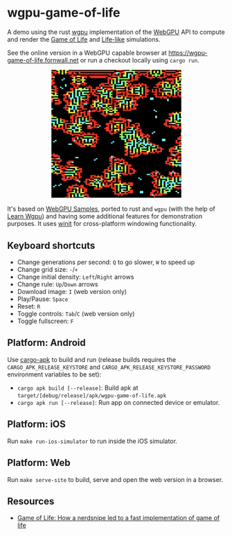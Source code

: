 # wgpu-game-of-life

A demo using the rust [wgpu](https://wgpu.rs/) implementation of the [WebGPU](https://www.w3.org/TR/webgpu/) API to compute and render the [Game of Life](https://en.wikipedia.org/wiki/Conway%27s_Game_of_Life) and [Life-like](https://conwaylife.com/wiki/Life-like_cellular_automaton) simulations.

See the online version in a WebGPU capable browser at https://wgpu-game-of-life.fornwall.net or run a checkout locally using `cargo run`.

<p align="center"><picture><img src="site/static/screenshot.png" width="300"/></picture></p>

It's based on [WebGPU Samples](https://webgpu.github.io/webgpu-samples/samples/gameOfLife), ported to rust and `wgpu` (with the help of [Learn Wgpu](https://sotrh.github.io/learn-wgpu/)) and having some additional features for demonstration purposes. It uses [winit](https://github.com/rust-windowing/winit) for cross-platform windowing functionality.

## Keyboard shortcuts

- Change generations per second: `Q` to go slower, `W` to speed up
- Change grid size: `-`/`+`
- Change initial density: `Left`/`Right` arrows
- Change rule: `Up`/`Down` arrows
- Download image: `I` (web version only)
- Play/Pause: `Space`
- Reset: `R`
- Toggle controls: `Tab`/`C` (web version only)
- Toggle fullscreen: `F`

## Platform: Android

Use [cargo-apk](https://crates.io/crates/cargo-apk) to build and run (release builds requires the `CARGO_APK_RELEASE_KEYSTORE` and `CARGO_APK_RELEASE_KEYSTORE_PASSWORD` environment variables to be set):

- `cargo apk build [--release]`: Build apk at `target/[debug/release]/apk/wgpu-game-of-life.apk`
- `cargo apk run [--release]`: Run app on connected device or emulator.

## Platform: iOS

Run `make run-ios-simulator` to run inside the iOS simulator.

## Platform: Web

Run `make serve-site` to build, serve and open the web version in a browser.

## Resources

- [Game of Life: How a nerdsnipe led to a fast implementation of game of life](https://binary-banter.github.io/game-of-life/)
